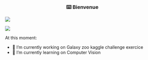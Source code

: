 <!-- markdownlint-disable MD033 MD041-->
<p align="center">
  <h3 align="center">⌨️ Bienvenue</h3>
  
  
  <img src="https://readme-typing-svg.herokuapp.com?color=%23217CF7&size=25&duration=4000&height=100&lines=hi+%2C+Welcome+!!+;I'm+student+AI+developer%2C;and+I+studies+at+SIMPLON++;In+france%2C+West+South">
</p>


   
  <a href="https://www.linkedin.com/in/matthew-rasic-6465925b/" alt="LinkedIn" title="Dev Pro Tips Discussion & Support Server">
    <img align="center"  src="https://img.shields.io/discord/819650821314052106?color=7289DA&logo=discord&logoColor=white&style=for-the-badge"/></a>
</p>
<!-- markdownlint-enable MD033 -->


At this moment:

- 🔭 I’m currently working on Galaxy zoo kaggle challenge exercice
- 🌱 I’m currently learning on Computer Vision

